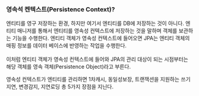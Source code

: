  ### 영속석 켄텍스트(Persistence Context)?
 
엔티티를 영구 저장하는 환경, 하지만 여기서 엔티티를 DB에 저장하는 것이 아니다. 엔티티 매니저를 통해서 엔티티를 영속성 컨텍스트에 저장하는 것을 말하며 
객체를 보관하는 기능을 수행한다. 엔티티 객체가 영속성 컨텍스트에 들어오면 JPA는 엔티티 객체의 매핑 정보를 데이터 베이스에 반영하는 작업을 수행한다. 
<br>
<br>
이처럼 엔티티 객체가 영속성 컨텍스트에 들어와 JPA의 관리 대상이 되는 시점부터는 해당 객체를 영속 객체(Persistence Object)라고 부른다.

영속성 컨텍스트가 엔티티를 관리하면 1차캐시, 동일성보장, 트랜잭션을 지원하는 쓰기지연, 변경감지, 지연로딩 총 5가지 장점을 지닌다.
